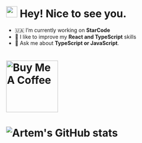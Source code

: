 ### <h1><img src="https://emojis.slackmojis.com/emojis/images/1531849430/4246/blob-sunglasses.gif?1531849430" width="30"/> Hey! Nice to see you.</h1> 

- 🇺🇦 I’m currently working on **StarCode**
- 📱 I like to improve my **React and TypeScript** skills
- 🚀 Ask me about **TypeScript or JavaScript**.
# <a href="https://www.buymeacoffee.com/fedorchukzS" target="_blank"><img src="https://cdn.buymeacoffee.com/buttons/v2/default-red.png" alt="Buy Me A Coffee" width="140" ></a>
# ![Artem's GitHub stats](https://github-readme-stats.vercel.app/api?username=ArtemFedorchuk&show_icons=true&theme=ayu-mirage&count_private=true)

